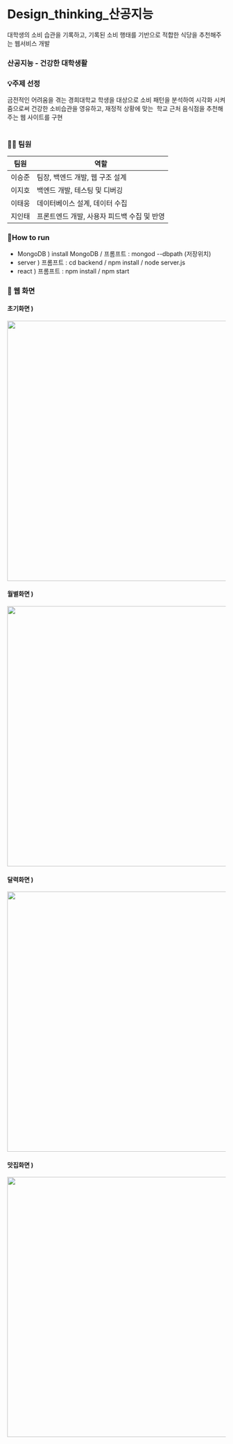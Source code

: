 # Design_thinking_산공지능
대학생의 소비 습관을 기록하고, 기록된 소비 행태를 기반으로 적합한 식당을 추천해주는 웹서비스 개발<br/>

### 산공지능 - 건강한 대학생활 <br/>

### 💡주제 선정

금전적인 어려움을 겪는 경희대학교 학생을 대상으로 소비 패턴을 분석하여 시각화 시켜줌으로써 건강한 소비습관을 영유하고, 재정적 상황에 맞는  학교 근처 음식점을 추천해주는 웹 사이트를 구현<br/><br/>

### 👨‍💻 팀원

| 팀원 | 역할 |
| --- | --- |
| 이승준 | 팀장,  백엔드 개발, 웹 구조 설계|
| 이지호 | 백엔드 개발, 테스팅 및 디버깅 |
| 이태웅 | 데이터베이스 설계, 데이터 수집 |
| 지인태 | 프론트엔드 개발, 사용자 피드백 수집 및 반영 |

### 📍How to run
- MongoDB ) install MongoDB / 프롬프트 : mongod --dbpath (저장위치)
- server ) 프롬프트 : cd backend / npm install / node server.js
- react ) 프롬프트 : npm install / npm start

### 🤝 웹 화면

#### 초기화면 )
<img src="https://github.com/sjoon22/budget_handling/assets/160305407/c942e351-2973-4059-aba9-e101310aa182" width="600">

#### 월별화면 )
<img src="https://github.com/sjoon22/budget_handling/assets/160305407/87530786-16e5-44a1-9cfd-d08ecfa4cdb4" width="600">

#### 달력화면 )
<img src="https://github.com/sjoon22/budget_handling/assets/160305407/4459e866-ac06-4361-8f9e-fd2d0697f2bb" width="600">

#### 맛집화면 )
<img src="https://github.com/sjoon22/budget_handling/assets/160305407/6ef704ae-b683-4ca2-a05e-69b4fd7790b3" width="600">
